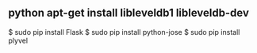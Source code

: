 python
apt-get install libleveldb1 libleveldb-dev
--
$ sudo pip install Flask
$ sudo pip install python-jose
$ sudo pip install plyvel
